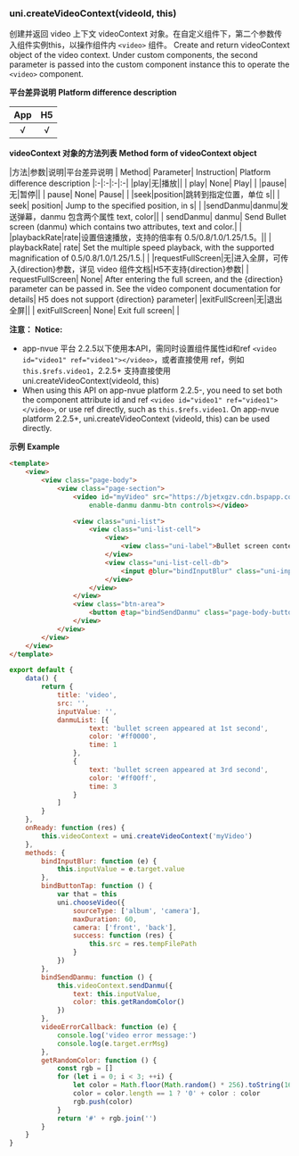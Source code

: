 ### uni.createVideoContext(videoId, this)
创建并返回 video 上下文 videoContext 对象。在自定义组件下，第二个参数传入组件实例this，以操作组件内 ``<video>`` 组件。
Create and return videoContext object of the video context. Under custom components, the second parameter is passed into the custom component instance this to operate the `<video>` component.

**平台差异说明**
**Platform difference description**

|App|H5|
|:-:|:-:|
|√|√|

**videoContext 对象的方法列表**
**Method form of videoContext object**

|方法|参数|说明|平台差异说明
| Method| Parameter| Instruction| Platform difference description
|:-|:-|:-|:-|
|play|无|播放||
| play| None| Play| |
|pause|无|暂停||
| pause| None| Pause| |
|seek|position|跳转到指定位置，单位 s||
| seek| position| Jump to the specified position, in s| |
|sendDanmu|danmu|发送弹幕，danmu 包含两个属性 text, color||
| sendDanmu| danmu| Send Bullet screen (danmu) which contains two attributes, text and color.| |
|playbackRate|rate|设置倍速播放，支持的倍率有 0.5/0.8/1.0/1.25/1.5。||
| playbackRate| rate| Set the multiple speed playback, with the supported magnification of 0.5/0.8/1.0/1.25/1.5.| |
|requestFullScreen|无|进入全屏，可传入{direction}参数，详见 video 组件文档|H5不支持{direction}参数|
| requestFullScreen| None| After entering the full screen, and the {direction} parameter can be passed in. See the video component documentation for details| H5 does not support {direction} parameter|
|exitFullScreen|无|退出全屏||
| exitFullScreen| None| Exit full screen| |


**注意：**
**Notice:**
- app-nvue 平台 2.2.5以下使用本API，需同时设置组件属性id和ref ``<video id="video1" ref="video1"></video>``，或者直接使用 ref，例如 ``this.$refs.video1``，2.2.5+ 支持直接使用 uni.createVideoContext(videoId, this)
- When using this API on app-nvue platform 2.2.5-, you need to set both the component attribute id and ref `<video id="video1" ref="video1"></video>`, or use ref directly, such as `this.$refs.video1`. On app-nvue platform 2.2.5+, uni.createVideoContext (videoId, this) can be used directly.

**示例**
**Example**

```html
<template>
	<view>
		<view class="page-body">
			<view class="page-section">
				<video id="myVideo" src="https://bjetxgzv.cdn.bspapp.com/VKCEYUGU-uni-app-doc/360e4b20-4f4b-11eb-8a36-ebb87efcf8c0.mp4" @error="videoErrorCallback" :danmu-list="danmuList"
				    enable-danmu danmu-btn controls></video>

				<view class="uni-list">
					<view class="uni-list-cell">
						<view>
							<view class="uni-label">Bullet screen content</view>
						</view>
						<view class="uni-list-cell-db">
							<input @blur="bindInputBlur" class="uni-input" type="text" placeholder="Enter the bullet screen content here" />
						</view>
					</view>
				</view>
				<view class="btn-area">
					<button @tap="bindSendDanmu" class="page-body-button" formType="submit">Send the bullet screen</button>
				</view>
			</view>
		</view>
	</view>
</template>
```
```javascript
export default {
	data() {
		return {
			title: 'video',
			src: '',
			inputValue: '',
			danmuList: [{
					text: 'bullet screen appeared at 1st second',
					color: '#ff0000',
					time: 1
				},
				{
					text: 'bullet screen appeared at 3rd second',
					color: '#ff00ff',
					time: 3
				}
			]
		}
	},
	onReady: function (res) {
		this.videoContext = uni.createVideoContext('myVideo')
	},
	methods: {
		bindInputBlur: function (e) {
			this.inputValue = e.target.value
		},
		bindButtonTap: function () {
			var that = this
			uni.chooseVideo({
				sourceType: ['album', 'camera'],
				maxDuration: 60,
				camera: ['front', 'back'],
				success: function (res) {
					this.src = res.tempFilePath
				}
			})
		},
		bindSendDanmu: function () {
			this.videoContext.sendDanmu({
				text: this.inputValue,
				color: this.getRandomColor()
			})
		},
		videoErrorCallback: function (e) {
			console.log('video error message:')
			console.log(e.target.errMsg)
		},
		getRandomColor: function () {
			const rgb = []
			for (let i = 0; i < 3; ++i) {
				let color = Math.floor(Math.random() * 256).toString(16)
				color = color.length == 1 ? '0' + color : color
				rgb.push(color)
			}
			return '#' + rgb.join('')
		}
	}
}
```
